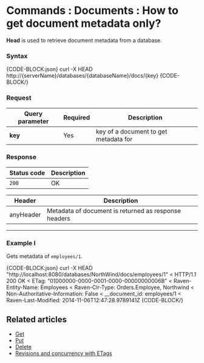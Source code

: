 # Commands : Documents : How to get document metadata only?

**Head** is used to retrieve document metadata from a database.


### Syntax

{CODE-BLOCK:json}
 curl -X HEAD  http://{serverName}/databases/{databaseName}/docs/{key}
{CODE-BLOCK/}

### Request

| Query parameter | Required | Description |
| ------------- | -- | ---- |
| **key** | Yes | key of a document to get metadata for |


### Response

| Status code | Description |
| ----------- | - |
| `200` | OK |

| Header | Description |
| -------- | - |
| anyHeader | Metadata of document is returned as response headers |

<hr />

### Example I

Gets metadata of `employees/1`.

{CODE-BLOCK:json}
curl -X HEAD "http://localhost:8080/databases/NorthWind/docs/employees/1" 
< HTTP/1.1 200 OK
< ETag: "01000000-0000-0001-0000-00000000006B"
< Raven-Entity-Name: Employees
< Raven-Clr-Type: Orders.Employee, Northwind
< Non-Authoritative-Information: False
< __document_id: employees/1
< Raven-Last-Modified: 2014-11-06T12:47:28.9789141Z
{CODE-BLOCK/}


## Related articles

- [Get](../../../../client-api/commands/documents/get)  
- [Put](../../../../client-api/commands/documents/put)  
- [Delete](../../../../client-api/commands/documents/delete)  
- [Revisions and concurrency with ETags](../../../../client-api/concurrency/revisions-and-concurrency-with-etags)   